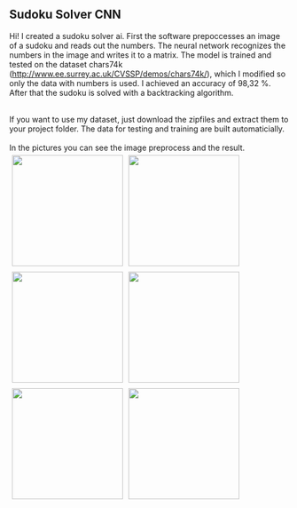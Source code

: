 ## Sudoku Solver CNN

Hi! I created a sudoku solver ai. First the software prepoccesses an image of a sudoku and reads out the numbers. The neural network recognizes the numbers in the image and writes it to a matrix. The model is trained and tested on the dataset chars74k (http://www.ee.surrey.ac.uk/CVSSP/demos/chars74k/), which I modified so only the data with numbers is used. I achieved an accuracy of 98,32 %. After that the sudoku is solved with a backtracking algorithm.

<br>
If you want to use my dataset, just download the zipfiles and extract them to your project folder. The data for testing and training are built automaticially. 
</br>

<br>
In the pictures you can see the image preprocess and the result. 
</br>
<div>
    <img src="https://user-images.githubusercontent.com/89871999/136822150-c1289640-ee51-4beb-b44d-b13dd6230c5d.jpg" width="200" height="200" alt="" style="margin:5px" align="left">
    <img src="https://user-images.githubusercontent.com/89871999/136822406-7dee2c64-0552-45e1-a7d1-25a472ef8402.jpg" width="200" height="200" alt="" style="margin:5px" align="left">
    <img src="https://user-images.githubusercontent.com/89871999/136822462-9a74d431-7e0d-48c5-835f-5132943846aa.jpg" width="200" height="200" alt="" style="margin:5px" align="left">
   
</div>                                                                         

<div>
     <img src="https://user-images.githubusercontent.com/89871999/136822492-95c177ee-7141-4820-950a-cdba9eaa52f0.jpg" width="200" height="200" alt="" style="margin:5px" align="left">
    <img src="https://user-images.githubusercontent.com/89871999/136823010-8c3633b3-6277-4587-9f71-21eac3d42c00.jpg" width="200" height="200" alt="" style="margin:5px" align="left">
    <img src="https://user-images.githubusercontent.com/89871999/136823072-48975c20-c764-4982-81e6-feb6a2b51015.jpg" width="200" height="200" alt="" style="margin:5px" align="left">
</div>

